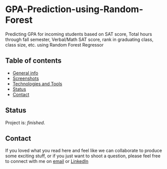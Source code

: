 # GPA-Prediction-using-Random-Forest
Predicting GPA for incoming students based on SAT score, Total hours through fall semester, Verbal/Math SAT score, rank in graduating class, class size, etc. using Random Forest Regressor

## Table of contents
* [General info](#general-info)
* [Screenshots](#screenshots)
* [Technologies and Tools](#technologies-and-tools)
* [Status](#status)
* [Contact](#contact)

## Status
Project is: _finished_.    
  
  
## Contact
If you loved what you read here and feel like we can collaborate to produce some exciting stuff, or if you
just want to shoot a question, please feel free to connect with me on 
<a href="mailto:manishshukla.ms18@gmail.com">email</a> or 
<a href="https://www.linkedin.com/in/manishshukla-ms/" target="_blank">LinkedIn</a>
